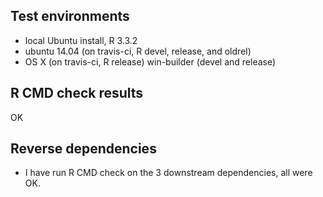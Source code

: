 ## Test environments
* local Ubuntu install, R 3.3.2
* ubuntu 14.04 (on travis-ci, R devel, release, and oldrel)
* OS X (on travis-ci, R release)
 win-builder (devel and release)


## R CMD check results

OK


## Reverse dependencies

* I have run R CMD check on the 3 downstream dependencies, all were OK.
